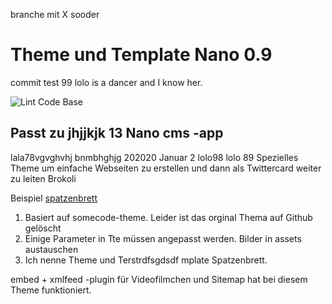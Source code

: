 branche mit X sooder

# Theme und Template Nano 0.9
commit test 99
lolo is a dancer and I know her.

![Lint Code Base](https://github.com/dewomser/test-git/workflows/Lint%20Code%20Base/badge.svg?event=push)


## Passt zu jhjjkjk 13 Nano cms -app 
lala78vgvghvhj bnmbhghjg 202020 Januar 2 lolo98 lolo 89
Spezielles Theme um einfache Webseiten zu erstellen  und dann als Twittercard weiter zu leiten Brokoli

Beispiel [spatzenbrett](https://spatzenbrett.untergang.de)

1. Basiert auf somecode-theme. Leider ist das orginal Thema auf Github gelöscht
2. Einige Parameter in Tte müssen angepasst werden. Bilder in assets austauschen
3. Ich nenne Theme und Terstrdfsgdsdf mplate Spatzenbrett.

embed + xmlfeed -plugin für Videofilmchen und Sitemap hat bei diesem Theme funktioniert.
